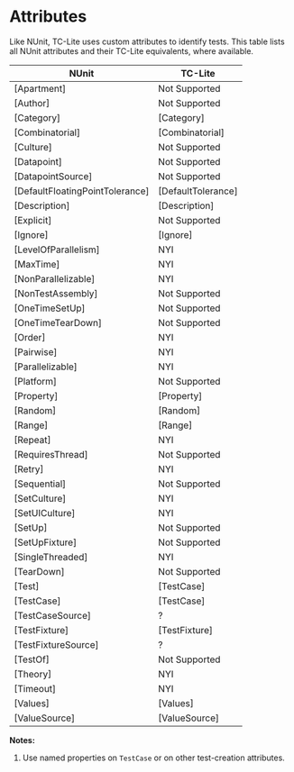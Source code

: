 # Attributes

Like NUnit, TC-Lite uses custom attributes to identify tests. This table lists all NUnit attributes and their TC-Lite equivalents, where available.

|   NUnit                         |   TC-Lite          |
| ------------------------------- | ------------------ |
| [Apartment]                     | Not Supported      |
| [Author]                        | Not Supported      |
| [Category]                      | [Category]         |
| [Combinatorial]                 | [Combinatorial]    |
| [Culture]                       | Not Supported      |
| [Datapoint]                     | Not Supported      |
| [DatapointSource]               | Not Supported      |
| [DefaultFloatingPointTolerance] | [DefaultTolerance] |
| [Description]                   | [Description]      |
| [Explicit]                      | Not Supported      |
| [Ignore]                        | [Ignore]           |
| [LevelOfParallelism]            | NYI                |
| [MaxTime]                       | NYI                |
| [NonParallelizable]             | NYI                |
| [NonTestAssembly]               | Not Supported      |
| [OneTimeSetUp]                  | Not Supported      |
| [OneTimeTearDown]               | Not Supported      |
| [Order]                         | NYI                |
| [Pairwise]                      | NYI                |
| [Parallelizable]                | NYI                |
| [Platform]                      | Not Supported      |
| [Property]                      | [Property]         |
| [Random]                        | [Random]           |
| [Range]                         | [Range]            |
| [Repeat]                        | NYI                |
| [RequiresThread]                | Not Supported      |
| [Retry]                         | NYI                |
| [Sequential]                    | Not Supported      |
| [SetCulture]                    | NYI                |
| [SetUICulture]                  | NYI                |
| [SetUp]                         | Not Supported      |
| [SetUpFixture]                  | Not Supported      |
| [SingleThreaded]                | NYI                |
| [TearDown]                      | Not Supported      |
| [Test]                          | [TestCase]         |
| [TestCase]                      | [TestCase]         |
| [TestCaseSource]                | ?                  |
| [TestFixture]                   | [TestFixture]      |
| [TestFixtureSource]             | ?                  |
| [TestOf]                        | Not Supported      |
| [Theory]                        | NYI                |
| [Timeout]                       | NYI                |
| [Values]                        | [Values]           |
| [ValueSource]                   | [ValueSource]      |

**Notes:**
1. Use named properties on `TestCase` or on other test-creation attributes.